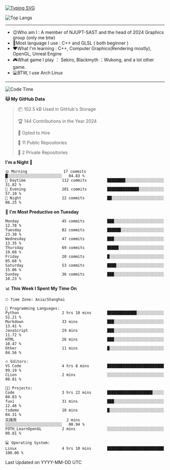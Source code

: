 <a href="https://git.io/typing-svg">
  <img src="https://readme-typing-svg.demolab.com?font=Fira+Code&pause=1000&random=false&width=435&separator=%3D&lines=std%3A%3Aprintln(%22Hello,+world!%22);" alt="Typing SVG" />
</a>

![Top Langs](https://github-readme-stats.vercel.app/api/top-langs/?username=FOTH0626&theme=transparent)

---

- 😉Who am I : A member of NJUPT-SAST and the head of 2024 Graphics group (only me btw)
- 📖Most language I use : C++ and GLSL ( both beginner )
- ❤What I'm learning : C++, Computer Graphics(Rendering mostly), OpenGL, Unreal Engine
- 🎮What game I play ： Sekiro, Blackmyth ：Wukong, and a lot other game.
- 💻BTW, I use Arch Linux
---
<!--START_SECTION:waka-->
![Code Time](http://img.shields.io/badge/Code%20Time-38%20hrs%2032%20mins-blue)

**🐱 My GitHub Data** 

> 📦 102.5 kB Used in GitHub's Storage 
 > 
> 🏆 144 Contributions in the Year 2024
 > 
> 💼 Opted to Hire
 > 
> 📜 11 Public Repositories 
 > 
> 🔑 2 Private Repositories 
 > 
**I'm a Night 🦉** 

```text
🌞 Morning                17 commits          █░░░░░░░░░░░░░░░░░░░░░░░░   04.83 % 
🌆 Daytime                112 commits         ████████░░░░░░░░░░░░░░░░░   31.82 % 
🌃 Evening                201 commits         ██████████████░░░░░░░░░░░   57.10 % 
🌙 Night                  22 commits          ██░░░░░░░░░░░░░░░░░░░░░░░   06.25 % 
```
📅 **I'm Most Productive on Tuesday** 

```text
Monday                   45 commits          ███░░░░░░░░░░░░░░░░░░░░░░   12.78 % 
Tuesday                  82 commits          ██████░░░░░░░░░░░░░░░░░░░   23.30 % 
Wednesday                47 commits          ███░░░░░░░░░░░░░░░░░░░░░░   13.35 % 
Thursday                 69 commits          █████░░░░░░░░░░░░░░░░░░░░   19.60 % 
Friday                   20 commits          █░░░░░░░░░░░░░░░░░░░░░░░░   05.68 % 
Saturday                 53 commits          ████░░░░░░░░░░░░░░░░░░░░░   15.06 % 
Sunday                   36 commits          ███░░░░░░░░░░░░░░░░░░░░░░   10.23 % 
```


📊 **This Week I Spent My Time On** 

```text
🕑︎ Time Zone: Asia/Shanghai

💬 Programming Languages: 
Python                   2 hrs 10 mins       █████████████░░░░░░░░░░░░   52.21 % 
Markdown                 33 mins             ███░░░░░░░░░░░░░░░░░░░░░░   13.41 % 
JavaScript               29 mins             ███░░░░░░░░░░░░░░░░░░░░░░   11.72 % 
HTML                     26 mins             ███░░░░░░░░░░░░░░░░░░░░░░   10.47 % 
Other                    11 mins             █░░░░░░░░░░░░░░░░░░░░░░░░   04.56 % 

🔥 Editors: 
VS Code                  4 hrs 8 mins        █████████████████████████   99.19 % 
CLion                    2 mins              ░░░░░░░░░░░░░░░░░░░░░░░░░   00.81 % 

🐱‍💻 Projects: 
Code                     3 hrs 22 mins       ████████████████████░░░░░   80.83 % 
fuxi                     31 mins             ███░░░░░░░░░░░░░░░░░░░░░░   12.46 % 
tsdemo                   10 mins             █░░░░░░░░░░░░░░░░░░░░░░░░   04.31 % 
实践周                      2 mins              ░░░░░░░░░░░░░░░░░░░░░░░░░   00.94 % 
FOTH_LearnOpenGL         2 mins              ░░░░░░░░░░░░░░░░░░░░░░░░░   00.81 % 

💻 Operating System: 
Linux                    4 hrs 10 mins       █████████████████████████   100.00 % 
```


 Last Updated on YYYY-MM-DD UTC
<!--END_SECTION:waka-->
